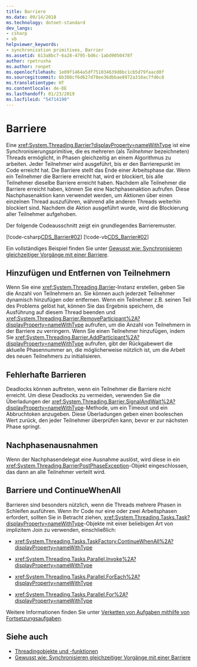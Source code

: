 ```yaml
---
title: Barriere
ms.date: 09/14/2018
ms.technology: dotnet-standard
dev_langs:
- csharp
- vb
helpviewer_keywords:
- synchronization primitives, Barrier
ms.assetid: 613a8bc7-6a28-4795-bd6c-1abd9050478f
author: rpetrusha
ms.author: ronpet
ms.openlocfilehash: 1e09f1464a5df751034639d8bc1cb5d79faacd0f
ms.sourcegitcommit: 6b308cf6d627d78ee36dbbae8972a310ac7fd6c8
ms.translationtype: HT
ms.contentlocale: de-DE
ms.lasthandoff: 01/23/2019
ms.locfileid: "54714190"
---
```

# <a name="barrier"></a>Barriere

Eine <xref:System.Threading.Barrier?displayProperty=nameWithType> ist eine Synchronisierungsprimitive, die es mehreren (als *Teilnehmer* bezeichneten) Threads ermöglicht, in Phasen gleichzeitig an einem Algorithmus zu arbeiten. Jeder Teilnehmer wird ausgeführt, bis er den Barrierepunkt im Code erreicht hat. Die Barriere stellt das Ende einer Arbeitsphase dar. Wenn ein Teilnehmer die Barriere erreicht hat, wird er blockiert, bis alle Teilnehmer dieselbe Barriere erreicht haben. Nachdem alle Teilnehmer die Barriere erreicht haben, können Sie eine Nachphasenaktion aufrufen. Diese Nachphasenaktion kann verwendet werden, um Aktionen über einen einzelnen Thread auszuführen, während alle anderen Threads weiterhin blockiert sind. Nachdem die Aktion ausgeführt wurde, wird die Blockierung aller Teilnehmer aufgehoben.  
  
 Der folgende Codeausschnitt zeigt ein grundlegendes Barrieremuster.  
  
 [!code-csharp[CDS_Barrier#02](../../../samples/snippets/csharp/VS_Snippets_Misc/cds_barrier/cs/barrier.cs#02)]
 [!code-vb[CDS_Barrier#02](../../../samples/snippets/visualbasic/VS_Snippets_Misc/cds_barrier/vb/barrier_vb.vb#02)]  
  
 Ein vollständiges Beispiel finden Sie unter [Gewusst wie: Synchronisieren gleichzeitiger Vorgänge mit einer Barriere](how-to-synchronize-concurrent-operations-with-a-barrier.md).  
  
## <a name="adding-and-removing-participants"></a>Hinzufügen und Entfernen von Teilnehmern

 Wenn Sie eine <xref:System.Threading.Barrier>-Instanz erstellen, geben Sie die Anzahl von Teilnehmern an. Sie können auch jederzeit Teilnehmer dynamisch hinzufügen oder entfernen. Wenn ein Teilnehmer z.B. seinen Teil des Problems gelöst hat, können Sie das Ergebnis speichern, die Ausführung auf diesem Thread beenden und <xref:System.Threading.Barrier.RemoveParticipant%2A?displayProperty=nameWithType> aufrufen, um die Anzahl von Teilnehmern in der Barriere zu verringern. Wenn Sie einen Teilnehmer hinzufügen, indem Sie <xref:System.Threading.Barrier.AddParticipant%2A?displayProperty=nameWithType> aufrufen, gibt der Rückgabewert die aktuelle Phasennummer an, die möglicherweise nützlich ist, um die Arbeit des neuen Teilnehmers zu initialisieren.  
  
## <a name="broken-barriers"></a>Fehlerhafte Barrieren

 Deadlocks können auftreten, wenn ein Teilnehmer die Barriere nicht erreicht. Um diese Deadlocks zu vermeiden, verwenden Sie die Überladungen der <xref:System.Threading.Barrier.SignalAndWait%2A?displayProperty=nameWithType>-Methode, um ein Timeout und ein Abbruchtoken anzugeben. Diese Überladungen geben einen booleschen Wert zurück, den jeder Teilnehmer überprüfen kann, bevor er zur nächsten Phase springt.  
  
## <a name="post-phase-exceptions"></a>Nachphasenausnahmen

 Wenn der Nachphasendelegat eine Ausnahme auslöst, wird diese in ein <xref:System.Threading.BarrierPostPhaseException>-Objekt eingeschlossen, das dann an alle Teilnehmer verteilt wird.  
  
## <a name="barrier-versus-continuewhenall"></a>Barriere und ContinueWhenAll

 Barrieren sind besonders nützlich, wenn die Threads mehrere Phasen in Schleifen ausführen. Wenn Ihr Code nur eine oder zwei Arbeitsphasen erfordert, sollten Sie in Betracht ziehen, <xref:System.Threading.Tasks.Task?displayProperty=nameWithType>-Objekte mit einer beliebigen Art von implizitem Join zu verwenden, einschließlich:  
  
-   <xref:System.Threading.Tasks.TaskFactory.ContinueWhenAll%2A?displayProperty=nameWithType>  
  
-   <xref:System.Threading.Tasks.Parallel.Invoke%2A?displayProperty=nameWithType>  
  
-   <xref:System.Threading.Tasks.Parallel.ForEach%2A?displayProperty=nameWithType>  
  
-   <xref:System.Threading.Tasks.Parallel.For%2A?displayProperty=nameWithType>  
  
 Weitere Informationen finden Sie unter [Verketten von Aufgaben mithilfe von Fortsetzungsaufgaben](../parallel-programming/chaining-tasks-by-using-continuation-tasks.md).  
  
## <a name="see-also"></a>Siehe auch

- [Threadingobjekte und -funktionen](threading-objects-and-features.md)
- [Gewusst wie: Synchronisieren gleichzeitiger Vorgänge mit einer Barriere](how-to-synchronize-concurrent-operations-with-a-barrier.md)
